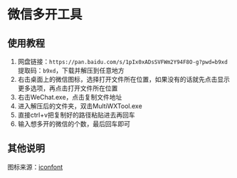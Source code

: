 # 微信多开工具

## 使用教程

1. 网盘链接：`https://pan.baidu.com/s/1pIx0xADsSVFWm2Y94F8O-g?pwd=b9xd` 提取码：`b9xd`，下载并解压到任意地方
2. 右击桌面上的微信图标，选择打开文件所在位置，如果没有的话就先点击显示更多选项，再点击打开文件所在位置
3. 右击WeChat.exe，点击复制文件地址
4. 进入解压后的文件夹，双击MultiWXTool.exe
5. 直接ctrl+v把复制好的路径粘贴进去再回车
6. 输入想多开的微信的个数，最后回车即可

## 其他说明

图标来源：[iconfont](https://www.iconfont.cn/collections/detail?spm=a313x.user_detail.i1.dc64b3430.7b9b3a81uYoTmU&cid=13836)
